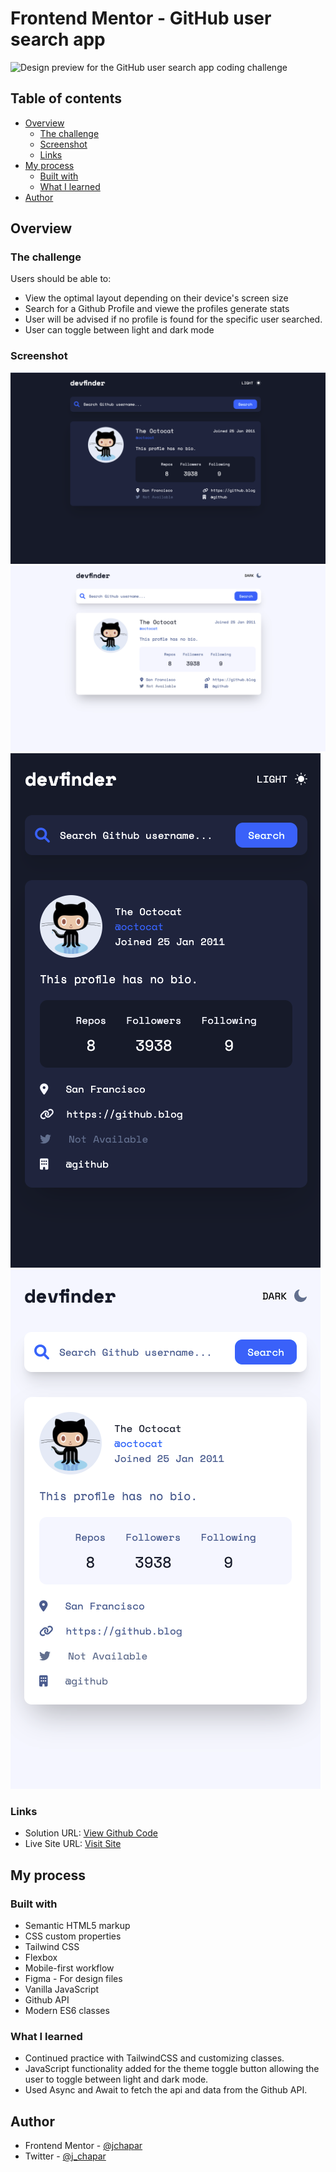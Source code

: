 # Frontend Mentor - GitHub user search app

![Design preview for the GitHub user search app coding challenge](./preview.jpg)

## Table of contents

- [Overview](#overview)
  - [The challenge](#the-challenge)
  - [Screenshot](#screenshot)
  - [Links](#links)
- [My process](#my-process)
  - [Built with](#built-with)
  - [What I learned](#what-i-learned)
- [Author](#author)

## Overview

### The challenge

Users should be able to:

- View the optimal layout depending on their device's screen size
- Search for a Github Profile and viewe the profiles generate stats
- User will be advised if no profile is found for the specific user searched.
- User can toggle between light and dark mode

### Screenshot

![](./desktop-dark.png)
![](./desktop-light.png)
![](./mobile-dark.png)
![](./mobile-light.png)

### Links

- Solution URL: [View Github Code](https://github.com/jchapar/github_FEM)
- Live Site URL: [Visit Site](https://jchapar.github.io/github_FEM/)

## My process

### Built with

- Semantic HTML5 markup
- CSS custom properties
- Tailwind CSS
- Flexbox
- Mobile-first workflow
- Figma - For design files
- Vanilla JavaScript
- Github API
- Modern ES6 classes

### What I learned

- Continued practice with TailwindCSS and customizing classes.
- JavaScript functionality added for the theme toggle button allowing the user to toggle between light and dark mode.
- Used Async and Await to fetch the api and data from the Github API.

## Author

- Frontend Mentor - [@jchapar](https://www.frontendmentor.io/profile/jchapar)
- Twitter - [@j_chapar](https://www.twitter.com/j_chapar)
